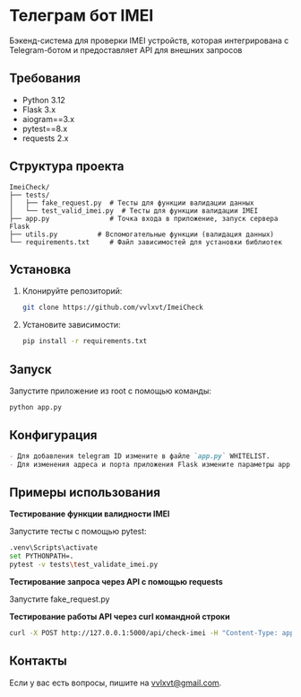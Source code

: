 # Телеграм бот IMEI
Бэкенд-система для проверки IMEI устройств, которая интегрирована с Telegram-ботом и предоставляет API для внешних запросов

## Требования

- Python 3.12
- Flask 3.x
- aiogram==3.x
- pytest==8.x
- requests 2.x

## Структура проекта

```plaintext
ImeiCheck/
├── tests/
│   ├── fake_request.py  # Тесты для функции валидации данных
│   └── test_valid_imei.py  # Тесты для функции валидации IMEI
├── app.py               # Точка входа в приложение, запуск сервера Flask
├── utils.py          # Вспомогательные функции (валидация данных)
└── requirements.txt     # Файл зависимостей для установки библиотек
```
## Установка

1. Клонируйте репозиторий:
    ```bash
    git clone https://github.com/vvlxvt/ImeiCheck
    ```

2. Установите зависимости:
    ```bash
    pip install -r requirements.txt
    ```

## Запуск

Запустите приложение из root с помощью команды:
   ```bash
   python app.py
   ```
## Конфигурация

```markdown
- Для добавления telegram ID измените в файле `app.py` WHITELIST.
- Для изменения адреса и порта приложения Flask измените параметры app.run() в файле `app.py`.
```
## Примеры использования

**Тестирование функции валидности IMEI**

Запустите тесты с помощью pytest:

```bash
.venv\Scripts\activate
set PYTHONPATH=.
pytest -v tests\test_validate_imei.py
```
**Тестирование запроса через API c помощью requests**

Запустите fake_request.py


**Тестирование работы API через curl командной строки**

```bash
curl -X POST http://127.0.0.1:5000/api/check-imei -H "Content-Type: application/json" -d "{\"imei\": \"490154203237518\", \"token\": \"your_secret_api_token\"}"
```


## Контакты

Если у вас есть вопросы, пишите на [vvlxvt@gmail.com](vvlxvt@gmail.com).